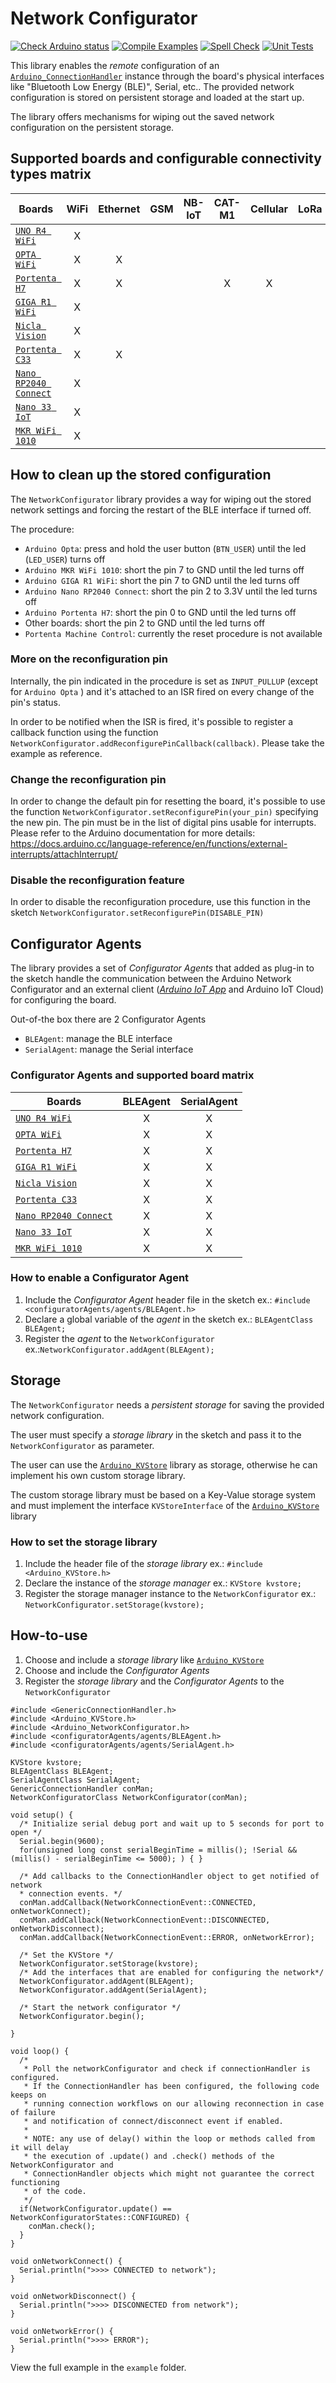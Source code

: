 # Network Configurator

[![Check Arduino status](https://github.com/arduino-libraries/Arduino_NetworkConfigurator/actions/workflows/check-arduino.yml/badge.svg)](https://github.com/arduino-libraries/Arduino_NetworkConfigurator/actions/workflows/check-arduino.yml)
[![Compile Examples](https://github.com/arduino-libraries/Arduino_NetworkConfigurator/workflows/Compile%20Examples/badge.svg)](https://github.com/arduino-libraries/Arduino_NetworkConfigurator/actions?workflow=Compile+Examples)
[![Spell Check](https://github.com/arduino-libraries/Arduino_NetworkConfigurator/workflows/Spell%20Check/badge.svg)](https://github.com/arduino-libraries/Arduino_NetworkConfigurator/actions?workflow=Spell+Check)
[![Unit Tests](https://github.com/arduino-libraries/Arduino_NetworkConfigurator/workflows/Unit%20Tests/badge.svg)](https://github.com/arduino-libraries/Arduino_NetworkConfigurator/actions?workflow=Unit+Tests)

This library enables the *remote* configuration of an [`Arduino_ConnectionHandler`](https://github.com/arduino-libraries/Arduino_ConnectionHandler) instance through the board's physical interfaces like "Bluetooth Low Energy (BLE)", Serial, etc..
The provided network configuration is stored on persistent storage and loaded at the start up.

The library offers mechanisms for wiping out the saved network configuration on the persistent storage.

## Supported boards and configurable connectivity types matrix
|Boards | WiFi | Ethernet | GSM | NB-IoT | CAT-M1 | Cellular | LoRa |
|-------|:----:|:--------:|:---:|:------:|:------:|:--------:|:----:|
|[`UNO R4 WiFi`](https://store.arduino.cc/products/uno-r4-wifi)  | X |   |   |   |   |   |   |
|[`OPTA WiFi`](https://store.arduino.cc/products/opta-wifi)      | X | X |   |   |   |   |   |
|[`Portenta H7`](https://store.arduino.cc/portenta-h7)           | X | X |   |   | X | X |   |
|[`GIGA R1 WiFi`](https://store.arduino.cc/products/giga-r1-wifi)| X |   |   |   |   |   |   |
|[`Nicla Vision`](https://store.arduino.cc/products/nicla-vision)| X |   |   |   |   |   |   |
|[`Portenta C33`](https://store.arduino.cc/products/portenta-c33)| X | X |   |   |   |   |   |
|[`Nano RP2040 Connect`](https://store.arduino.cc/products/arduino-nano-rp2040-connect)| X |   |   |   |   |   |   |
|[`Nano 33 IoT`](https://store.arduino.cc/arduino-nano-33-iot)   | X |   |   |   |   |   |   |
|[`MKR WiFi 1010`](https://store.arduino.cc/arduino-mkr-wifi-1010)| X |   |   |   |   |   |   |

## How to clean up the stored configuration

The `NetworkConfigurator` library provides a way for wiping out the stored network settings and forcing
the restart of the BLE interface if turned off.

The procedure:

* `Arduino Opta`: press and hold the user button (`BTN_USER`) until the led (`LED_USER`) turns off
* `Arduino MKR WiFi 1010`: short the pin 7 to GND until the led turns off
* `Arduino GIGA R1 WiFi`: short the pin 7 to GND until the led turns off
* `Arduino Nano RP2040 Connect`: short the pin 2 to 3.3V until the led turns off
* `Arduino Portenta H7`: short the pin 0 to GND until the led turns off
* Other boards: short the pin 2 to GND until the led turns off
* `Portenta Machine Control`: currently the reset procedure is not available

### More on the reconfiguration pin
Internally, the pin indicated in the procedure is set as `INPUT_PULLUP` (except for `Arduino Opta` ) and it's attached to an ISR fired on every change of the pin's status.

In order to be notified when the ISR is fired, it's possible to register a callback function using the function `NetworkConfigurator.addReconfigurePinCallback(callback)`. Please take the example as reference.

### Change the reconfiguration pin
In order to change the default pin for resetting the board, it's possible to use the function `NetworkConfigurator.setReconfigurePin(your_pin)` specifying the new pin.
The pin must be in the list of digital pins usable for interrupts. Please refer to the Arduino documentation for more details: https://docs.arduino.cc/language-reference/en/functions/external-interrupts/attachInterrupt/

### Disable the reconfiguration feature
In order to disable the reconfiguration procedure, use this function in the sketch `NetworkConfigurator.setReconfigurePin(DISABLE_PIN)`


## Configurator Agents
The library provides a set of *Configurator Agents* that added as plug-in to the sketch handle the communication between the Arduino Network Configurator and an external client ([*Arduino IoT App*](https://cloud.arduino.cc/iot-remote-app/) and Arduino IoT Cloud) for configuring the board.

Out-of-the box there are 2 Configurator Agents
* `BLEAgent`: manage the BLE interface
* `SerialAgent`: manage the Serial interface

### Configurator Agents and supported board matrix
|Boards | BLEAgent | SerialAgent |
|-------|:----:|:--------:|
|[`UNO R4 WiFi`](https://store.arduino.cc/products/uno-r4-wifi)  | X | X |
|[`OPTA WiFi`](https://store.arduino.cc/products/opta-wifi)      | X | X |
|[`Portenta H7`](https://store.arduino.cc/portenta-h7)           | X | X |
|[`GIGA R1 WiFi`](https://store.arduino.cc/products/giga-r1-wifi)| X | X |
|[`Nicla Vision`](https://store.arduino.cc/products/nicla-vision)| X | X |
|[`Portenta C33`](https://store.arduino.cc/products/portenta-c33)| X | X |
|[`Nano RP2040 Connect`](https://store.arduino.cc/products/arduino-nano-rp2040-connect)| X | X |
|[`Nano 33 IoT`](https://store.arduino.cc/arduino-nano-33-iot)   | X | X |
|[`MKR WiFi 1010`](https://store.arduino.cc/arduino-mkr-wifi-1010)| X | X |

### How to enable a Configurator Agent
1. Include the *Configurator Agent* header file in the sketch ex.: `#include <configuratorAgents/agents/BLEAgent.h>`
2. Declare a global variable of the *agent* in the sketch ex.: `BLEAgentClass BLEAgent;`
3. Register the *agent* to the `NetworkConfigurator` ex.:`NetworkConfigurator.addAgent(BLEAgent);`

## Storage

The `NetworkConfigurator` needs a *persistent storage* for saving the provided network configuration.

The user must specify a *storage library* in the sketch and pass it to the `NetworkConfigurator` as parameter.

The user can use the [`Arduino_KVStore`](https://github.com/arduino-libraries/Arduino_KVStore) library as storage, otherwise he can implement his own custom storage library.

The custom storage library must be based on a Key-Value storage system and must implement the interface `KVStoreInterface` of the [`Arduino_KVStore`](https://github.com/arduino-libraries/Arduino_KVStore) library

### How to set the storage library
1. Include the header file of the *storage library* ex.: `#include <Arduino_KVStore.h>`
2. Declare the instance of the *storage manager* ex.: `KVStore kvstore;`
3. Register the storage manager instance to the `NetworkConfigurator` ex.: `NetworkConfigurator.setStorage(kvstore);`

## How-to-use
1. Choose and include a *storage library* like [`Arduino_KVStore`](https://github.com/arduino-libraries/Arduino_KVStore)
2. Choose and include the *Configurator Agents*
3. Register the *storage library* and the *Configurator Agents* to the `NetworkConfigurator`

```
#include <GenericConnectionHandler.h>
#include <Arduino_KVStore.h>
#include <Arduino_NetworkConfigurator.h>
#include <configuratorAgents/agents/BLEAgent.h>
#include <configuratorAgents/agents/SerialAgent.h>

KVStore kvstore;
BLEAgentClass BLEAgent;
SerialAgentClass SerialAgent;
GenericConnectionHandler conMan;
NetworkConfiguratorClass NetworkConfigurator(conMan);

void setup() {
  /* Initialize serial debug port and wait up to 5 seconds for port to open */
  Serial.begin(9600);
  for(unsigned long const serialBeginTime = millis(); !Serial && (millis() - serialBeginTime <= 5000); ) { }

  /* Add callbacks to the ConnectionHandler object to get notified of network
  * connection events. */
  conMan.addCallback(NetworkConnectionEvent::CONNECTED, onNetworkConnect);
  conMan.addCallback(NetworkConnectionEvent::DISCONNECTED, onNetworkDisconnect);
  conMan.addCallback(NetworkConnectionEvent::ERROR, onNetworkError);

  /* Set the KVStore */
  NetworkConfigurator.setStorage(kvstore);
  /* Add the interfaces that are enabled for configuring the network*/
  NetworkConfigurator.addAgent(BLEAgent);
  NetworkConfigurator.addAgent(SerialAgent);

  /* Start the network configurator */
  NetworkConfigurator.begin();

}

void loop() {
  /*
   * Poll the networkConfigurator and check if connectionHandler is configured.
   * If the ConnectionHandler has been configured, the following code keeps on
   * running connection workflows on our allowing reconnection in case of failure
   * and notification of connect/disconnect event if enabled.
   *
   * NOTE: any use of delay() within the loop or methods called from it will delay
   * the execution of .update() and .check() methods of the NetworkConfigurator and
   * ConnectionHandler objects which might not guarantee the correct functioning
   * of the code.
   */
  if(NetworkConfigurator.update() == NetworkConfiguratorStates::CONFIGURED) {
    conMan.check();
  }
}

void onNetworkConnect() {
  Serial.println(">>>> CONNECTED to network");
}

void onNetworkDisconnect() {
  Serial.println(">>>> DISCONNECTED from network");
}

void onNetworkError() {
  Serial.println(">>>> ERROR");
}
```

View the full example in the `example` folder.
